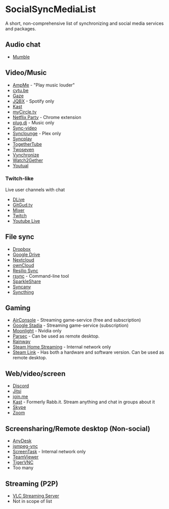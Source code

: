 # SocialSyncMediaList

A short, non-comprehensive list of synchronizing and social media services and packages.

## Audio chat

- [Mumble](https://www.mumble.info/)

## Video/Music

- [AmpMe](https://www.ampme.com/) - "Play music louder" 
- [cytu.be](https://cytu.be/)
- [Gaze](https://letsgaze.com/)
- [JQBX](https://www.jqbx.fm/) - Spotify only
- [Kast](https://kast.gg/)
- [myCircle.tv](https://www.mycircle.tv/)
- [Netflix Party](https://www.netflixparty.com/) - Chrome extension
- [plug.dj](https://plug.dj) - Music only
- [Sync-video](https://www.sync-video.com/)
- [Synclounge](https://synclounge.tv/) - Plex only
- [Syncplay](https://syncplay.pl/)
- [TogetherTube](https://togethertube.com/)
- [Twoseven](https://twoseven.xyz/)
- [Vynchronize](https://vynchronize.herokuapp.com/)
- [Watch2Gether](https://www.watch2gether.com/)
- [Youtual](https://youtual.com/)

### Twitch-like
Live user channels with chat

- [DLive](https://dlive.tv)
- [GitGud.tv](https://gitgud.tv/)
- [Mixer](https://mixer.com/)
- [Twitch](https://twitch.tv)
- [Youtube Live](https://www.youtube.com/live_dashboard_splash)

## File sync

- [Dropbox](https://www.dropbox.com/)
- [Google Drive](https://www.google.com/drive/)
- [Nextcloud](https://nextcloud.com/)
- [ownCloud](https://owncloud.org/)
- [Resilio Sync](https://www.resilio.com/individuals-sync/)
- [rsync](https://www.samba.org/rsync/) - Command-line tool
- [SparkleShare](http://sparkleshare.org/)
- [Syncany](https://www.syncany.org/)
- [Syncthing](https://syncthing.net/)

## Gaming

- [AirConsole](https://www.airconsole.com/) - Streaming game-service (free and subscription)
- [Google Stadia](https://stadia.google.com/) - Streaming game-service (subscription)
- [Moonlight](https://moonlight-stream.org/) - Nvidia only
- [Parsec](https://parsecgaming.com/) - Can be used as remote desktop.
- [Rainway](https://rainway.com/)
- [Steam Home Streaming](https://store.steampowered.com/streaming/) - Internal network only
- [Steam Link](https://store.steampowered.com/steamlink/about/) - Has both a hardware and software version. Can be used as remote desktop.

## Web/video/screen

- [Discord](https://discordapp.com/)
- [Jitsi](https://jitsi.org/)
- [join.me](https://www.join.me/screen-sharing)
- [Kast](https://kast.gg/) - Formerly Rabb.it. Stream anything and chat in groups about it
- [Skype](https://skype.com/)
- [Zoom](https://zoom.us/)

## Screensharing/Remote desktop (Non-social)

- [AnyDesk](https://anydesk.com/)
- [jsmpeg-vnc](https://github.com/phoboslab/jsmpeg-vnc)
- [ScreenTask](https://screentask.me/) - Internal network only
- [TeamViewer](https://www.teamviewer.com/)
- [TigerVNC](https://tigervnc.org/)
- Too many

## Streaming (P2P)

- [VLC Streaming Server](https://www.videolan.org/vlc/index.html)
- Not in scope of list
